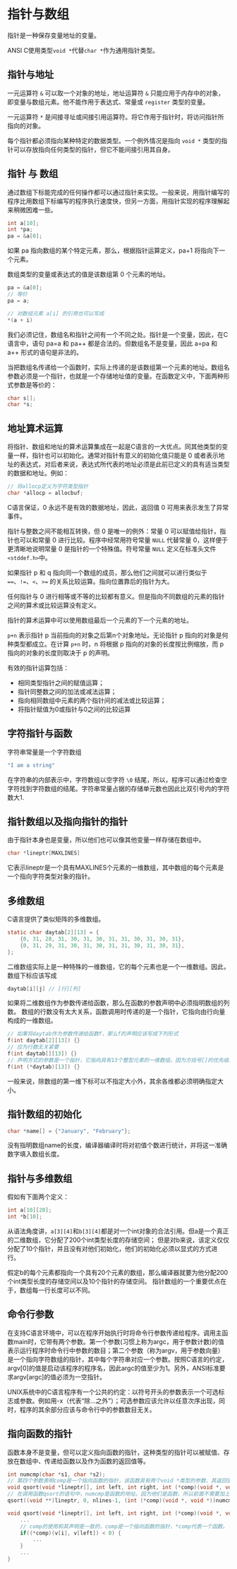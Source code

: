 # 指针与数组

指针是一种保存变量地址的变量。

ANSI C使用类型`void *`代替`char *`作为通用指针类型。

## 指针与地址

一元运算符 `&` 可以取一个对象的地址，地址运算符 `&` 只能应用于内存中的对象，即变量与数组元素。他不能作用于表达式、常量或 `register` 类型的变量。

一元运算符 `*` 是间接寻址或间接引用运算符。将它作用于指针时，将访问指针所指向的对象。

每个指针都必须指向某种特定的数据类型。一个例外情况是指向 `void *` 类型的指针可以存放指向任何类型的指针，但它不能间接引用其自身。

## 指针 与 数组

通过数组下标能完成的任何操作都可以通过指针来实现。一般来说，用指针编写的程序比用数组下标编写的程序执行速度快，但另一方面，用指针实现的程序理解起来稍微困难一些。

```c
int a[10];
int *pa;
pa = &a[0];
```

如果 pa 指向数组的某个特定元素，那么，根据指针运算定义，pa+1 将指向下一个元素。

数组类型的变量或表达式的值是该数组第 0 个元素的地址。

```c
pa = &a[0];
// 等价
pa = a;

// 对数组元素 a[i] 的引用也可以写成
*(a + i)
```

我们必须记住，数组名和指针之间有一个不同之处。指针是一个变量，因此，在C语言中，语句 pa=a 和 pa++ 都是合法的。但数组名不是变量，因此 a=pa 和 a++ 形式的语句是非法的。

当把数组名传递给一个函数时，实际上传递的是该数组第一个元素的地址。数组名参数必须是一个指针，也就是一个存储地址值的变量。在函数定义中，下面两种形式参数是等价的：

```c
char s[];
char *s;
```

## 地址算术运算

将指针、数组和地址的算术运算集成在一起是C语言的一大优点。同其他类型的变量一样，指针也可以初始化。通常对指针有意义的初始化值只能是 0 或者表示地址的表达式，对后者来说，表达式所代表的地址必须是此前已定义的具有适当类型的数据和地址。例如：

```c
// 将allocp定义为字符类型指针
char *allocp = allocbuf;
```

C语言保证，0 永远不是有效的数据地址，因此，返回值 0 可用来表示发生了异常事件。

指针与整数之间不能相互转换，但 0 是唯一的例外：常量 0 可以赋值给指针，指针也可以和常量 0 进行比较。程序中经常用符号常量 `NULL` 代替常量 0，这样便于更清晰地说明常量 0 是指针的一个特殊值。符号常量 `NULL` 定义在标准头文件`<stddef.h>`中。

如果指针 p 和 q 指向同一个数组的成员，那么他们之间就可以进行类似于 `==`、`!=`、`<`、`>=` 的关系比较运算。指向位置靠后的指针为大。

任何指针与 0 进行相等或不等的比较都有意义。但是指向不同数组的元素的指针之间的算术或比较运算没有定义。

指针的算术运算中可以使用数组最后一个元素的下一个元素的地址。

`p+n` 表示指针 p 当前指向的对象之后第n个对象地址。无论指针 p 指向的对象是何种类型都成立。在计算 `p+n` 时，n 将根据 p 指向的对象的长度按比例缩放，而 p 指向的对象的长度则取决于 p 的声明。

有效的指针运算包括：

- 相同类型指针之间的赋值运算；
- 指针同整数之间的加法或减法运算；
- 指向相同数组中元素的两个指针间的减法或比较运算；
- 将指针赋值为0或指针与0之间的比较运算

## 字符指针与函数

字符串常量是一个字符数组

```c
"I am a string"
```

在字符串的内部表示中，字符数组以空字符 `\0` 结尾，所以，程序可以通过检查空字符找到字符数组的结尾。字符串常量占据的存储单元数也因此比双引号内的字符数大1.

## 指针数组以及指向指针的指针

由于指针本身也是变量，所以他们也可以像其他变量一样存储在数组中。

```c
char *lineptr[MAXLINES]
```

它表示lineptr是一个具有MAXLINES个元素的一维数组，其中数组的每个元素是一个指向字符类型对象的指针。

## 多维数组

C语言提供了类似矩阵的多维数组。

```c
static char daytab[2][13] = {
    {0, 31, 28, 31, 30, 31, 30, 31, 31, 30, 31, 30, 31},
    {0, 31, 29, 31, 30, 31, 30, 31, 31, 30, 31, 30, 31},
};
```

二维数组实际上是一种特殊的一维数组，它的每个元素也是一个一维数组。因此，数组下标应该写成

```c
daytab[i][j] // [行][列]
```

如果将二维数组作为参数传递给函数，那么在函数的参数声明中必须指明数组的列数。
数组的行数没有太大关系，函数调用时传递的是一个指针，它指向由行向量构成的一维数组。

```c
// 如果将daytab作为参数传递给函数f，那么f的声明应该写成下列形式
f(int daytab[2][13]) {}
// 应为行数无关紧要
f(int daytab[][13]) {}
// 声明方式的参数是一个指针，它指向具有13个整型元素的一维数组。因为方括号[]的优先级高于*，所以声明必须用圆括号。
f(int (*daytab)[13]) {}
```

一般来说，除数组的第一维下标可以不指定大小外，其余各维都必须明确指定大小。

## 指针数组的初始化

```c
char *name[] = {"January", "February"};
```

没有指明数组name的长度，编译器编译时将对初值个数进行统计，并将这一准确数字填入数组长度。

## 指针与多维数组

假如有下面两个定义：

```c
int a[10][20];
int *b[10];
```

从语法角度讲，`a[3][4]`和`b[3][4]`都是对一个int对象的合法引用。但a是一个真正的二维数组，它分配了200个int类型长度的存储空间；
但是对b来说，该定义仅仅分配了10个指针，并且没有对他们初始化，他们的初始化必须以显式的方式进行。

假定b的每个元素都指向一个具有20个元素的数组，那么编译器就要为他分配200个int类型长度的存储空间以及10个指针的存储空间。
指针数组的一个重要优点在于，数组每一行长度可以不同。

## 命令行参数

在支持C语言环境中，可以在程序开始执行时将命令行参数传递给程序。调用主函数main时，它带有两个参数。第一个参数(习惯上称为argc，用于参数计数)的值表示运行程序时命令行中参数的数目；第二个参数（称为argv，用于参数向量）是一个指向字符数组的指针，其中每个字符串对应一个参数。按照C语言的约定，argv[0]的值是启动该程序的程序名，因此argc的值至少为1。另外，ANSI标准要求argv[argc]的值必须为一空指针。

UNIX系统中的C语言程序有一个公共的约定：以符号开头的参数表示一个可选标志或参数。例如用-x（代表“除...之外”）；可选参数应该允许以任意次序出现，同时，程序的其余部分应该与命令行中的参数数目无关。

## 指向函数的指针

函数本身不是变量，但可以定义指向函数的指针，这种类型的指针可以被赋值、存放在数组中、传递给函数以及作为函数的返回值等。

```c
int numcmp(char *s1, char *s2);
// 第四个参数表明comp是一个指向函数的指针，该函数具有两个void *类型的参数，其返回值类型为int。
void qsort(void *lineptr[], int left, int right, int (*comp)(void *, void *));
// 在调用函数qsort的语句中，numcmp是函数的地址。因为他们是函数，所以前面不需要加上取地址符&，同样的原因，数组名前面也不需要&运算
qsort((void **)lineptr, 0, nlines-1, (int (*comp)(void *, void *))numcmp);

void qsort(void *lineptr[], int left, int right, int (*comp)(void *, void *)) {
    ...
    // comp的使用和其声明是一致的，comp是一个指向函数的指针，*comp代表一个函数。
    if((*comp)(v[i], v[left]) < 0) {
        ...
    }
    ...
}
```

